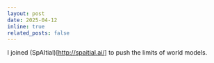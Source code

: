 ```yaml
---
layout: post
date: 2025-04-12
inline: true
related_posts: false
---
```


I joined (SpAItial)[http://spaitial.ai/] to push the limits of world models.